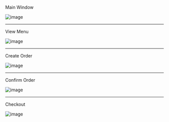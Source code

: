 Main Window


![image](https://github.com/user-attachments/assets/3a672006-44b2-4065-a2bb-330b881f2e2a)




------------------------------------------------------------------------------------------------
View Menu 


![image](https://github.com/user-attachments/assets/1eadb079-3fa8-4176-91ee-d9f56f23fdf1)


--------------------------------------------------------------------------------------
Create Order 



![image](https://github.com/user-attachments/assets/cb67d9b8-2b87-482a-90cd-430df77d3f40)


---------------------------------------------------------------------------------------
Confirm Order 



![image](https://github.com/user-attachments/assets/57b5756b-4f01-4830-8499-1998b7f8a533)


---------------------------------------------------------------------------------------
Checkout 




![image](https://github.com/user-attachments/assets/cdfceb98-daea-4a97-96b3-4b80c5ceb806)
